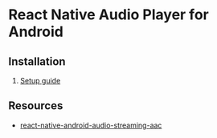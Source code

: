 React Native Audio Player for Android
=

Installation
- 
1. [Setup guide](https://gist.github.com/chrisjmendez/e62b5a46323fc3c6e1f3)


Resources
-
- [react-native-android-audio-streaming-aac](https://www.npmjs.com/package/react-native-android-audio-streaming-aac0)